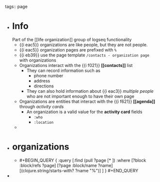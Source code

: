 tags:: page

- # Info
  Part of the [[life organization]] group of logseq functionality
	- {{i eac5}} organizations are like people, but they are not people.
	- {{i eac5}} organization pages are prefixed with `%`
	- {{i eb39}}  use the page template `/contacts - organization page` with organizations
	- Organizations interact with the {{i f021}} **[[contacts]]** list
		- They can record information such as
			- phone number
			- address
			- directions
		- They can also hold information about {{i eac3}} *multiple people* who are not important enough to have their own page
	- Organizations are entities that interact with the {{i f621}} **[[agenda]]** through *activity cards*
		- An organization is a valid value for the **activity card** fields
			- `:who`
			- `:location`
	-
- # organizations
	- #+BEGIN_QUERY
	  {
	   :query [:find (pull ?page [* ])
	   :where
	     [?block :block/refs ?page]
	     [?page :block/name ?name]
	     [(clojure.string/starts-with? ?name "%")]
	   ]
	  }
	  #+END_QUERY
-